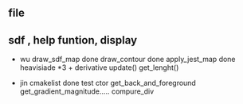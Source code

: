 

## file 
## sdf , help funtion, display



* wu
draw_sdf_map done 
draw_contour done
apply_jest_map done
heavisiade *3 + derivative
update()
get_lenght()

* jin
cmakelist done
test
ctor
get_back_and_foreground
get_gradient_magnitude.....
compure_div

